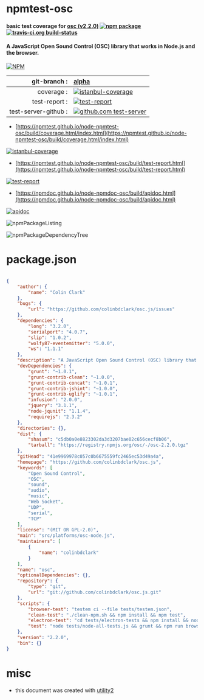 # npmtest-osc

#### basic test coverage for  [osc (v2.2.0)](https://github.com/colinbdclark/osc.js)  [![npm package](https://img.shields.io/npm/v/npmtest-osc.svg?style=flat-square)](https://www.npmjs.org/package/npmtest-osc) [![travis-ci.org build-status](https://api.travis-ci.org/npmtest/node-npmtest-osc.svg)](https://travis-ci.org/npmtest/node-npmtest-osc)

#### A JavaScript Open Sound Control (OSC) library that works in Node.js and the browser.

[![NPM](https://nodei.co/npm/osc.png?downloads=true&downloadRank=true&stars=true)](https://www.npmjs.com/package/osc)

| git-branch : | [alpha](https://github.com/npmtest/node-npmtest-osc/tree/alpha)|
|--:|:--|
| coverage : | [![istanbul-coverage](https://npmtest.github.io/node-npmtest-osc/build/coverage.badge.svg)](https://npmtest.github.io/node-npmtest-osc/build/coverage.html/index.html)|
| test-report : | [![test-report](https://npmtest.github.io/node-npmtest-osc/build/test-report.badge.svg)](https://npmtest.github.io/node-npmtest-osc/build/test-report.html)|
| test-server-github : | [![github.com test-server](https://npmtest.github.io/node-npmtest-osc/GitHub-Mark-32px.png)](https://npmtest.github.io/node-npmtest-osc/build/app/index.html) | | build-artifacts : | [![build-artifacts](https://npmtest.github.io/node-npmtest-osc/glyphicons_144_folder_open.png)](https://github.com/npmtest/node-npmtest-osc/tree/gh-pages/build)|

- [https://npmtest.github.io/node-npmtest-osc/build/coverage.html/index.html](https://npmtest.github.io/node-npmtest-osc/build/coverage.html/index.html)

[![istanbul-coverage](https://npmtest.github.io/node-npmtest-osc/build/screenCapture.buildCi.browser.%252Ftmp%252Fbuild%252Fcoverage.lib.html.png)](https://npmtest.github.io/node-npmtest-osc/build/coverage.html/index.html)

- [https://npmtest.github.io/node-npmtest-osc/build/test-report.html](https://npmtest.github.io/node-npmtest-osc/build/test-report.html)

[![test-report](https://npmtest.github.io/node-npmtest-osc/build/screenCapture.buildCi.browser.%252Ftmp%252Fbuild%252Ftest-report.html.png)](https://npmtest.github.io/node-npmtest-osc/build/test-report.html)

- [https://npmdoc.github.io/node-npmdoc-osc/build/apidoc.html](https://npmdoc.github.io/node-npmdoc-osc/build/apidoc.html)

[![apidoc](https://npmdoc.github.io/node-npmdoc-osc/build/screenCapture.buildCi.browser.%252Ftmp%252Fbuild%252Fapidoc.html.png)](https://npmdoc.github.io/node-npmdoc-osc/build/apidoc.html)

![npmPackageListing](https://npmtest.github.io/node-npmtest-osc/build/screenCapture.npmPackageListing.svg)

![npmPackageDependencyTree](https://npmtest.github.io/node-npmtest-osc/build/screenCapture.npmPackageDependencyTree.svg)



# package.json

```json

{
    "author": {
        "name": "Colin Clark"
    },
    "bugs": {
        "url": "https://github.com/colinbdclark/osc.js/issues"
    },
    "dependencies": {
        "long": "3.2.0",
        "serialport": "4.0.7",
        "slip": "1.0.2",
        "wolfy87-eventemitter": "5.0.0",
        "ws": "1.1.1"
    },
    "description": "A JavaScript Open Sound Control (OSC) library that works in Node.js and the browser.",
    "devDependencies": {
        "grunt": "~1.0.1",
        "grunt-contrib-clean": "~1.0.0",
        "grunt-contrib-concat": "~1.0.1",
        "grunt-contrib-jshint": "~1.0.0",
        "grunt-contrib-uglify": "~1.0.1",
        "infusion": "2.0.0",
        "jquery": "3.1.1",
        "node-jqunit": "1.1.4",
        "requirejs": "2.3.2"
    },
    "directories": {},
    "dist": {
        "shasum": "c5db0a0e8823302da3d3207bae02c656cecf8b06",
        "tarball": "https://registry.npmjs.org/osc/-/osc-2.2.0.tgz"
    },
    "gitHead": "41e9969978c057c0b6675559fc2465ec53d49a4a",
    "homepage": "https://github.com/colinbdclark/osc.js",
    "keywords": [
        "Open Sound Control",
        "OSC",
        "sound",
        "audio",
        "music",
        "Web Socket",
        "UDP",
        "serial",
        "TCP"
    ],
    "license": "(MIT OR GPL-2.0)",
    "main": "src/platforms/osc-node.js",
    "maintainers": [
        {
            "name": "colinbdclark"
        }
    ],
    "name": "osc",
    "optionalDependencies": {},
    "repository": {
        "type": "git",
        "url": "git://github.com/colinbdclark/osc.js.git"
    },
    "scripts": {
        "browser-test": "testem ci --file tests/testem.json",
        "clean-test": "./clean-npm.sh && npm install && npm test",
        "electron-test": "cd tests/electron-tests && npm install && node_modules/.bin/electron .",
        "test": "node tests/node-all-tests.js && grunt && npm run browser-test"
    },
    "version": "2.2.0",
    "bin": {}
}
```



# misc
- this document was created with [utility2](https://github.com/kaizhu256/node-utility2)
